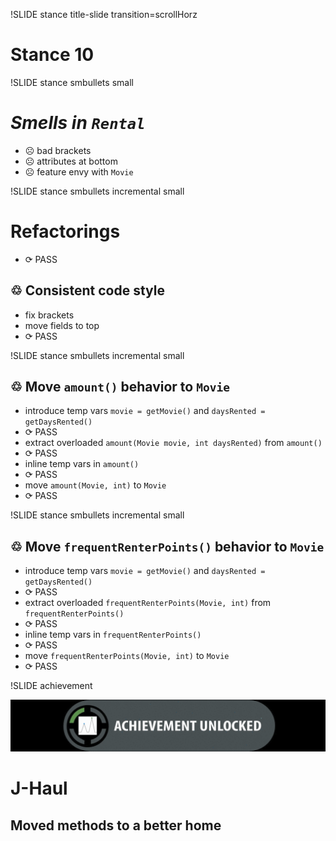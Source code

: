 !SLIDE stance title-slide transition=scrollHorz
# Stance 10

!SLIDE stance smbullets small

*Smells in `Rental`*
====================
* ☹ bad brackets
* ☹ attributes at bottom
* ☹ feature envy with `Movie`

!SLIDE stance smbullets incremental small

Refactorings
============
* <span class="PASS">⟳ PASS</span>

♲ Consistent code style
-----------------------
* fix brackets
* move fields to top
* <span class="PASS">⟳ PASS</span>

!SLIDE stance smbullets incremental small

♲ Move `amount()` behavior to `Movie`
-------------------------------------
* introduce temp vars `movie = getMovie()` and `daysRented = getDaysRented()`
* <span class="PASS">⟳ PASS</span>
* extract overloaded `amount(Movie movie, int daysRented)` from `amount()`
* <span class="PASS">⟳ PASS</span>
* inline temp vars in `amount()`
* <span class="PASS">⟳ PASS</span>
* move `amount(Movie, int)` to `Movie`
* <span class="PASS">⟳ PASS</span>

!SLIDE stance smbullets incremental small

♲ Move `frequentRenterPoints()` behavior to `Movie`
---------------------------------------------------
* introduce temp vars `movie = getMovie()` and `daysRented = getDaysRented()`
* <span class="PASS">⟳ PASS</span>
* extract overloaded `frequentRenterPoints(Movie, int)` from `frequentRenterPoints()`
* <span class="PASS">⟳ PASS</span>
* inline temp vars in `frequentRenterPoints()`
* <span class="PASS">⟳ PASS</span>
* move `frequentRenterPoints(Movie, int)` to `Movie`
* <span class="PASS">⟳ PASS</span>

!SLIDE achievement

![achievement unlocked](achievement_unlocked.png)
# J-Haul
## Moved methods to a better home
